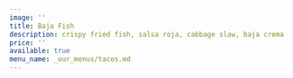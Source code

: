 ```yaml
---
image: ''
title: Baja Fish
description: crispy fried fish, salsa roja, cabbage slaw, baja crema
price: ''
available: true
menu_name: _our_menus/tacos.md
---
```

